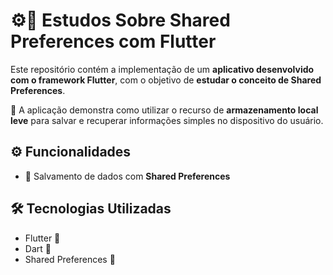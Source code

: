 # ⚙️📱 Estudos Sobre Shared Preferences com Flutter

Este repositório contém a implementação de um **aplicativo desenvolvido com o framework Flutter**, com o objetivo de **estudar o conceito de Shared Preferences**.

💾 A aplicação demonstra como utilizar o recurso de **armazenamento local leve** para salvar e recuperar informações simples no dispositivo do usuário.

## ⚙️ Funcionalidades
- 💾 Salvamento de dados com **Shared Preferences**

## 🛠️ Tecnologias Utilizadas
- Flutter 📱  
- Dart 🎯  
- Shared Preferences 💾
